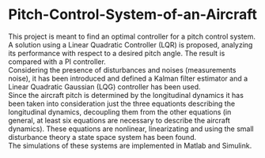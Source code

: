 # Pitch-Control-System-of-an-Aircraft

This project is meant to find an optimal controller for a pitch control system.
A solution using a Linear Quadratic Controller (LQR) is proposed, analyzing its
performance with respect to a desired pitch angle. The result is compared with a
PI controller. \
Considering the presence of disturbances and noises (measurements noise), it has 
been introduced and defined a Kalman filter estimator and a Linear Quadratic 
Gaussian (LQG) controller has been used. \
Since the aircraft pitch is determined by the longitudinal dynamics it has been 
taken into consideration just the three equationts describing the longitudinal 
dynamics, decoupling them from the other equations (in general, at least six equations are 
necessary to describe the aircraft dynamics). These equations are nonlinear, 
linearizating and using the small disturbance theory a state space system has been 
found. \
The simulations of these systems are implemented in Matlab and Simulink.


